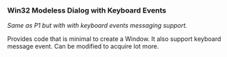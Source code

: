 ### Win32 Modeless Dialog with Keyboard Events
*Same as P1 but with with keyboard events messaging support.*

Provides code that is minimal to create a Window. It also support keyboard message event.
Can be modified to acquire lot more.
